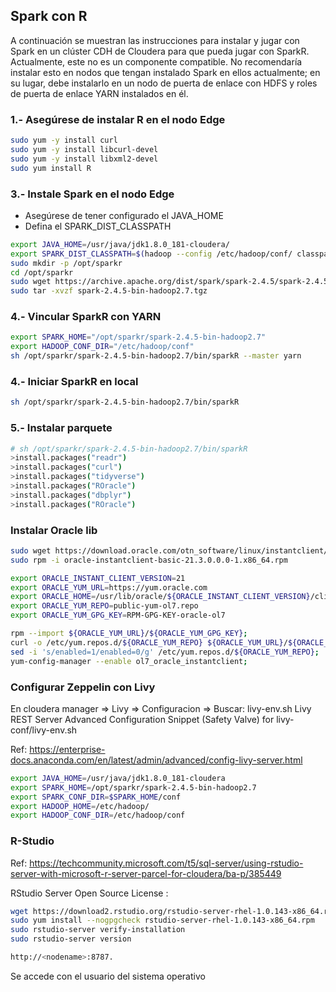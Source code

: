 ## Spark con R

A continuación se muestran las instrucciones para instalar y jugar con Spark en un clúster CDH de Cloudera para que pueda jugar con SparkR. 
Actualmente, este no es un componente compatible. No recomendaría instalar esto en nodos que tengan instalado Spark en ellos actualmente; 
en su lugar, debe instalarlo en un nodo de puerta de enlace con HDFS y roles de puerta de enlace YARN instalados en él.

### 1.- Asegúrese de instalar R en el nodo Edge

```sh
sudo yum -y install curl
sudo yum -y install libcurl-devel
sudo yum -y install libxml2-devel
sudo yum install R
``` 

### 3.- Instale Spark en el nodo Edge

- Asegúrese de tener configurado el JAVA_HOME
- Defina el SPARK_DIST_CLASSPATH


```sh
export JAVA_HOME=/usr/java/jdk1.8.0_181-cloudera/
export SPARK_DIST_CLASSPATH=$(hadoop --config /etc/hadoop/conf/ classpath)
sudo mkdir -p /opt/sparkr
cd /opt/sparkr
sudo wget https://archive.apache.org/dist/spark/spark-2.4.5/spark-2.4.5-bin-hadoop2.7.tgz
sudo tar -xvzf spark-2.4.5-bin-hadoop2.7.tgz 

``` 

### 4.- Vincular SparkR con YARN

```sh
export SPARK_HOME="/opt/sparkr/spark-2.4.5-bin-hadoop2.7"
export HADOOP_CONF_DIR="/etc/hadoop/conf"
sh /opt/sparkr/spark-2.4.5-bin-hadoop2.7/bin/sparkR --master yarn

```

### 4.- Iniciar SparkR en local

```sh
sh /opt/sparkr/spark-2.4.5-bin-hadoop2.7/bin/sparkR

``` 

### 5.- Instalar parquete

```sh
# sh /opt/sparkr/spark-2.4.5-bin-hadoop2.7/bin/sparkR
>install.packages("readr")
>install.packages("curl")
>install.packages("tidyverse")
>install.packages("ROracle")
>install.packages("dbplyr")
>install.packages("ROracle")
``` 

### Instalar Oracle lib

```sh
sudo wget https://download.oracle.com/otn_software/linux/instantclient/213000/oracle-instantclient-basic-21.3.0.0.0-1.x86_64.rpm
sudo rpm -i oracle-instantclient-basic-21.3.0.0.0-1.x86_64.rpm

export ORACLE_INSTANT_CLIENT_VERSION=21
export ORACLE_YUM_URL=https://yum.oracle.com 
export ORACLE_HOME=/usr/lib/oracle/${ORACLE_INSTANT_CLIENT_VERSION}/client64
export ORACLE_YUM_REPO=public-yum-ol7.repo 
export ORACLE_YUM_GPG_KEY=RPM-GPG-KEY-oracle-ol7 

rpm --import ${ORACLE_YUM_URL}/${ORACLE_YUM_GPG_KEY};
curl -o /etc/yum.repos.d/${ORACLE_YUM_REPO} ${ORACLE_YUM_URL}/${ORACLE_YUM_REPO};
sed -i 's/enabled=1/enabled=0/g' /etc/yum.repos.d/${ORACLE_YUM_REPO}; 
yum-config-manager --enable ol7_oracle_instantclient;

```

### Configurar Zeppelin con Livy

En cloudera manager => Livy => Configuracion => Buscar: livy-env.sh  Livy REST Server Advanced Configuration Snippet (Safety Valve) for livy-conf/livy-env.sh

Ref: https://enterprise-docs.anaconda.com/en/latest/admin/advanced/config-livy-server.html

```sh
export JAVA_HOME=/usr/java/jdk1.8.0_181-cloudera
export SPARK_HOME=/opt/sparkr/spark-2.4.5-bin-hadoop2.7
export SPARK_CONF_DIR=$SPARK_HOME/conf
export HADOOP_HOME=/etc/hadoop/
export HADOOP_CONF_DIR=/etc/hadoop/conf

``` 

### R-Studio

Ref: https://techcommunity.microsoft.com/t5/sql-server/using-rstudio-server-with-microsoft-r-server-parcel-for-cloudera/ba-p/385449

RStudio Server Open Source License :

```sh
wget https://download2.rstudio.org/rstudio-server-rhel-1.0.143-x86_64.rpm
sudo yum install --nogpgcheck rstudio-server-rhel-1.0.143-x86_64.rpm
sudo rstudio-server verify-installation
sudo rstudio-server version

http://<nodename>:8787.

``` 

Se accede con el usuario del sistema operativo
